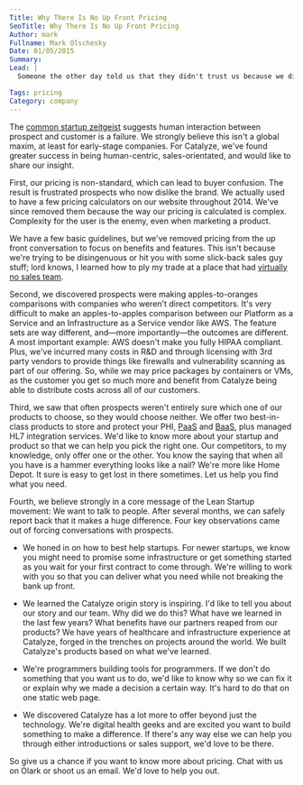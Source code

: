 ```yaml
---
Title: Why There Is No Up Front Pricing
SeoTitle: Why There Is No Up Front Pricing
Author: mark
Fullname: Mark Olschesky
Date: 01/05/2015
Summary: 
Lead: |
  Someone the other day told us that they didn't trust us because we didn't have up front pricing on our website. It's the only thing we heard from them before they walked out the virtual door of our website. I'm sorry we didn't get a good chance to engage, because I would have loved to talk about why we do this.

Tags: pricing
Category: company
---
```

The [common startup zeitgeist](https://al3x.net/2012/02/29/how-not-to-sell-software-in-2012.html) suggests human interaction between prospect and customer is a failure. We strongly believe this isn't a global maxim, at least for early-stage companies. For Catalyze, we've found greater success in being human-centric, sales-orientated, and would like to share our insight.

First, our pricing is non-standard, which can lead to buyer confusion. The result is frustrated prospects who now dislike the brand. We actually used to have a few pricing calculators on our website throughout 2014. We've since removed them because the way our pricing is calculated is complex. Complexity for the user is the enemy, even when marketing a product.

We have a few basic guidelines, but we've removed pricing from the up front conversation to focus on benefits and features. This isn't because we're trying to be disingenuous or hit you with some slick-back sales guy stuff; lord knows, I learned how to ply my trade at a place that had [virtually no sales team](http://www.forbes.com/sites/zinamoukheiber/2012/04/18/epic-systems-tough-billionaire/).

Second, we discovered prospects were making apples-to-oranges comparisons with companies who weren't direct competitors. It's very difficult to make an apples-to-apples comparison between our Platform as a Service and an Infrastructure as a Service vendor like AWS. The feature sets are way different, and—more importantly—the outcomes are different. A most important example: AWS doesn't make you fully HIPAA compliant. Plus, we've incurred many costs in R&D and through licensing with 3rd party vendors to provide things like firewalls and vulnerability scanning as part of our offering. So, while we may price packages by containers or VMs, as the customer you get so much more and benefit from Catalyze being able to distribute costs across all of our customers.

Third, we saw that often prospects weren't entirely sure which one of our products to choose, so they would choose neither. We offer two best-in-class products to store and protect your PHI, [PaaS](/paas) and [BaaS](/baas), plus managed HL7 integration services. We'd like to know more about your startup and product so that we can help you pick the right one. Our competitors, to my knowledge, only offer one or the other. You know the saying that when all you have is a hammer everything looks like a nail? We're more like Home Depot. It sure is easy to get lost in there sometimes. Let us help you find what you need.

Fourth, we believe strongly in a core message of the Lean Startup movement: We want to talk to people. After several months, we can safely report back that it makes a huge difference. Four key observations came out of forcing conversations with prospects.

- We honed in on how to best help startups. For newer startups, we know you might need to promise some infrastructure or get something started as you wait for your first contract to come through. We're willing to work with you so that you can deliver what you need while not breaking the bank up front.

- We learned the Catalyze origin story is inspiring. I'd like to tell you about our story and our team. Why did we do this? What have we learned in the last few years? What benefits have our partners reaped from our products? We have years of healthcare and infrastructure experience at Catalyze, forged in the trenches on projects around the world. We built Catalyze's products based on what we've learned.

- We're programmers building tools for programmers. If we don't do something that you want us to do, we'd like to know why so we can fix it or explain why we made a decision a certain way. It's hard to do that on one static web page.

- We discovered Catalyze has a lot more to offer beyond just the technology. We're digital health geeks and are excited you want to build something to make a difference. If there's any way else we can help you through either introductions or sales support, we'd love to be there.  

So give us a chance if you want to know more about pricing. Chat with us on Olark or shoot us an email. We'd love to help you out.

